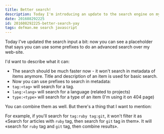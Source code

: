 ```yaml
---
title: Better search!
description: Today I'm introducing an update to the search engine on my web-site. Now you can specify tags, language and type of an item to get what you want.
date: 201608292225
id: 201608292225-better-search-yay
tags: defman.me search javascript
---
```


Today I've updated the search input a bit: now you can see a placeholder that
says you can use some prefixes to do an advanced search over my web-site.

I'd want to describe what it can:

* The search should be much faster now - it won't search in metadata of items
anymore. Title and description of an item is used for basic search.
* Now you can use prefixes to search in metadata:
 * `tag:<tag>` will search for a tag.
 * `lang:<lang>` will search for a language (related to projects)
 * `type:<type>` will search for a type of an item (I'm using it on 404 page)

You can combine them as well. But there's a thing that I want to mention:

For example, if you'll search for `tag:ruby tag:git`, it won't filter it as
«Search for articles with `ruby` tag, then search for `git` tag in them». It will
«search for `ruby` tag and `git` tag, then combine results».